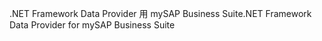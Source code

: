 <span data-ttu-id="24017-101">.NET Framework Data Provider 用 mySAP Business Suite</span><span class="sxs-lookup"><span data-stu-id="24017-101">.NET Framework Data Provider for mySAP Business Suite</span></span>